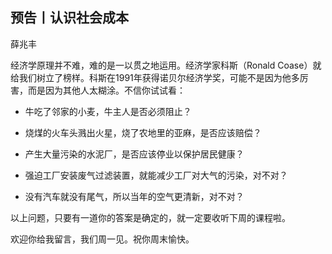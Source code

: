 

## 预告丨认识社会成本


薛兆丰

经济学原理并不难，难的是一以贯之地运用。经济学家科斯（Ronald Coase）就给我们树立了榜样。科斯在1991年获得诺贝尔经济学奖，可能不是因为他多厉害，而是因为其他人太糊涂。不信你试试看：

- 牛吃了邻家的小麦，牛主人是否必须阻止？

- 烧煤的火车头溅出火星，烧了农地里的亚麻，是否应该赔偿？

- 产生大量污染的水泥厂，是否应该停业以保护居民健康？

- 强迫工厂安装废气过滤装置，就能减少工厂对大气的污染，对不对？

- 没有汽车就没有尾气，所以当年的空气更清新，对不对？

以上问题，只要有一道你的答案是确定的，就一定要收听下周的课程啦。

欢迎你给我留言，我们周一见。祝你周末愉快。